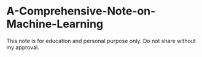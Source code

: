 # A-Comprehensive-Note-on-Machine-Learning
This note is for education and personal purpose only. Do not share without my approval.
